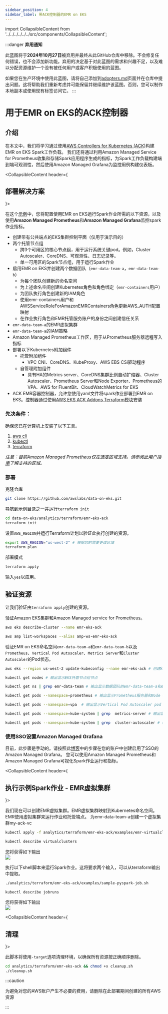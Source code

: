 ```yaml
---
sidebar_position: 4
sidebar_label: 带ACK控制器的EMR on EKS
---
```

import CollapsibleContent from '../../../../../../src/components/CollapsibleContent';

:::danger
**弃用通知**

此蓝图将于**2024年10月27日**被弃用并最终从此GitHub仓库中移除。不会修复任何错误，也不会添加新功能。弃用的决定基于对此蓝图的需求和兴趣不足，以及难以分配资源维护一个没有被任何用户或客户积极使用的蓝图。

如果您在生产环境中使用此蓝图，请将自己添加到[adopters.md](https://github.com/awslabs/data-on-eks/blob/main/ADOPTERS.md)页面并在仓库中提出问题。这将帮助我们重新考虑并可能保留并继续维护该蓝图。否则，您可以制作本地副本或使用现有标签访问它。
:::


# 用于EMR on EKS的ACK控制器

## 介绍
在本文中，我们将学习通过使用[AWS Controllers for Kubernetes (ACK)](https://aws-controllers-k8s.github.io/community/docs/tutorials/emr-on-eks-example/)构建EMR on EKS Spark工作负载。
我们还将通过利用Amazon Managed Service for Prometheus收集和存储Spark应用程序生成的指标，为Spark工作负载构建端到端可观测性，然后使用Amazon Managed Grafana为监控用例构建仪表板。

<CollapsibleContent header={<h2><span>部署解决方案</span></h2>}>

在这个[示例](https://github.com/awslabs/data-on-eks/tree/main/analytics/terraform/emr-eks-ack)中，您将配置使用EMR on EKS运行Spark作业所需的以下资源，以及使用**Amazon Managed Prometheus**和**Amazon Managed Grafana**监控spark作业指标。

- 创建带有公共端点的EKS集群控制平面（仅用于演示目的）
- 两个托管节点组
  - 跨3个可用区的核心节点组，用于运行系统关键pod。例如，Cluster Autoscaler、CoreDNS、可观测性、日志记录等。
  - 单一可用区的Spark节点组，用于运行Spark作业
- 启用EMR on EKS并创建两个数据团队（`emr-data-team-a`，`emr-data-team-b`）
  - 为每个团队创建新的命名空间
  - 为上述命名空间创建Kubernetes角色和角色绑定（`emr-containers`用户）
  - 为团队执行角色创建新的IAM角色
  - 使用emr-containers用户和AWSServiceRoleForAmazonEMRContainers角色更新AWS_AUTH配置映射
  - 在作业执行角色和EMR托管服务账户的身份之间创建信任关系
- `emr-data-team-a`的EMR虚拟集群
- `emr-data-team-a`的IAM策略
- Amazon Managed Prometheus工作区，用于从Prometheus服务器远程写入指标
- 部署以下Kubernetes附加组件
    - 托管附加组件
        - VPC CNI、CoreDNS、KubeProxy、AWS EBS CSi驱动程序
    - 自管理附加组件
        - 具有HA的Metrics server、CoreDNS集群比例自动扩缩器、Cluster Autoscaler、Prometheus Server和Node Exporter、Prometheus的VPA、AWS for FluentBit、CloudWatchMetrics for EKS
 -  ACK EMR容器控制器，允许您使用yaml文件将spark作业部署到EMR on EKS。控制器通过使用[AWS EKS ACK Addons Terraform模块](https://github.com/aws-ia/terraform-aws-eks-ack-addons)安装

### 先决条件：

确保您已在计算机上安装了以下工具。

1. [aws cli](https://docs.aws.amazon.com/cli/latest/userguide/install-cliv2.html)
2. [kubectl](https://Kubernetes.io/docs/tasks/tools/)
3. [terraform](https://learn.hashicorp.com/tutorials/terraform/install-cli)

_注意：目前Amazon Managed Prometheus仅在选定区域支持。请参阅此[用户指南](https://docs.aws.amazon.com/prometheus/latest/userguide/what-is-Amazon-Managed-Service-Prometheus.html)了解支持的区域。_

### 部署

克隆仓库

```bash
git clone https://github.com/awslabs/data-on-eks.git
```

导航到示例目录之一并运行`terraform init`

```bash
cd data-on-eks/analytics/terraform/emr-eks-ack
terraform init
```

设置`AWS_REGION`并运行Terraform计划以验证此执行创建的资源。

```bash
export AWS_REGION="us-west-2" # 根据您的需要更改区域
terraform plan
```

部署模式

```bash
terraform apply
```

输入`yes`以应用。

## 验证资源

让我们验证由`terraform apply`创建的资源。

验证Amazon EKS集群和Amazon Managed service for Prometheus。

```bash
aws eks describe-cluster --name emr-eks-ack

aws amp list-workspaces --alias amp-ws-emr-eks-ack
```

验证EMR on EKS命名空间`emr-data-team-a`和`emr-data-team-b`以及`Prometheus`、`Vertical Pod Autoscaler`、`Metrics Server`和`Cluster Autoscaler`的Pod状态。

```bash
aws eks --region us-west-2 update-kubeconfig --name emr-eks-ack # 创建k8s配置文件以与EKS集群进行身份验证

kubectl get nodes # 输出显示EKS托管节点组节点

kubectl get ns | grep emr-data-team # 输出显示数据团队的emr-data-team-a和emr-data-team-b命名空间

kubectl get pods --namespace=prometheus # 输出显示Prometheus服务器和Node exporter pod

kubectl get pods --namespace=vpa  # 输出显示Vertical Pod Autoscaler pod

kubectl get pods --namespace=kube-system | grep  metrics-server # 输出显示Metric Server pod

kubectl get pods --namespace=kube-system | grep  cluster-autoscaler # 输出显示Cluster Autoscaler pod
```

</CollapsibleContent>

### 使用SSO设置Amazon Managed Grafana
目前，此步骤是手动的。请按照此[博客](https://aws.amazon.com/blogs/mt/monitoring-amazon-emr-on-eks-with-amazon-managed-prometheus-and-amazon-managed-grafana/)中的步骤在您的账户中创建启用了SSO的Amazon Managed Grafana。
您可以使用Amazon Managed Prometheus和Amazon Managed Grafana可视化Spark作业运行和指标。

<CollapsibleContent header={<h2><span>执行示例Spark作业 - EMR虚拟集群</span></h2>}>

我们现在可以创建EMR虚拟集群。EMR虚拟集群映射到Kubernetes命名空间。EMR使用虚拟集群来运行作业和托管端点。
为emr-data-team-a创建一个虚拟集群my-ack-vc

```bash
kubectl apply -f analytics/terraform/emr-eks-ack/examples/emr-virtualcluster.yaml

kubectl describe virtualclusters
```
您将获得如下输出 <br/>
 ![](../../../../../../docs/blueprints/amazon-emr-on-eks/img/ack-virtualcluster.png)


执行以下shell脚本来运行Spark作业。这将要求两个输入，可以从terraform输出中提取。

```bash
./analytics/terraform/emr-eks-ack/examples/sample-pyspark-job.sh

kubectl describe jobruns
```
您将获得如下输出 <br/>
 ![](../../../../../../docs/blueprints/amazon-emr-on-eks/img/ack-sparkjob.png)

</CollapsibleContent>

<CollapsibleContent header={<h2><span>清理</span></h2>}>

此脚本将使用`-target`选项清理环境，以确保所有资源按正确顺序删除。

```bash
cd analytics/terraform/emr-eks-ack && chmod +x cleanup.sh
./cleanup.sh
```
</CollapsibleContent>

:::caution

为避免对您的AWS账户产生不必要的费用，请删除在此部署期间创建的所有AWS资源

:::
